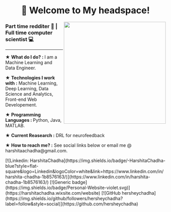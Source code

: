 <body style="bg-color:pink">
<h1 align='center'>🔮 Welcome to My headspace!</h1>
<img align='right' src="https://media.giphy.com/media/l1J9uTjO4mqy36gqQ/giphy.gif" width="320">
<h3>Part time redditer 🤡 | Full time computer scientist 💻</h3>
<hr>
<p>★ <b>What do I do? : </b>I am a Machine Learning and Data Engineer.</p>
  ★ <b>Technologies I work with :</b> Machine Learning, Deep Learning, Data Science and Analytics, Front-end Web Developement.</p>
  ★ <b>Programming Languages : </b>Python, Java, MATLAB.</p>
  ★ <b>Current Reasearch :</b> DRL for neurofeedback</p>
  ★ <b>How to reach me? :</b> See social links below or email me @ harshitaachadha@gmail.com.
  </p>
 </body> 
[![Linkedin: HarshitaChadha](https://img.shields.io/badge/-HarshitaChadha-blue?style=flat-square&logo=Linkedin&logoColor=white&link=https://www.linkedin.com/in/harshita-chadha-1b8576163/)](https://www.linkedin.com/in/harshita-chadha-1b8576163/)
[![Generic badge](https://img.shields.io/badge/Personal-Website-violet.svg)](https://harshitachadha.wixsite.com/website)
[![GitHub hersheychadha](https://img.shields.io/github/followers/hersheychadha?label=follow&style=social)](https://github.com/hersheychadha)

